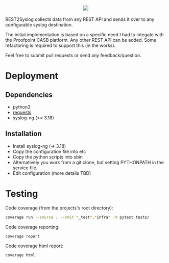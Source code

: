 <h1 align="center">
  <img src="https://repository-images.githubusercontent.com/184577526/6d042f80-7056-11e9-9b2b-8e90c0ab0f40"/>
</h1>

REST2Syslog collects data from any REST API and sends it over to any configurable syslog destination.

The initial implementation is based on a specific need I had to integate with the Proofpoint CASB platform. Any other REST API can be added. Some refactoring is required to support this (in the works).

Feel free to submit pull requests or send any feedback/question.

# Deployment
## Dependencies
   - python3
   - [requests](https://realpython.com/python-requests/)
   - syslog-ng (>= 3.18)

## Installation
   - Install syslog-ng (=> 3.18)
   - Copy the configuration file into etc
   - Copy the python scripts into sbin
   - Alternatively you work from a git clone, but setting PYTHONPATH in the service file.
   - Edit configuration (more details TBD)


# Testing
Code coverage (from the projects's root directory):
```sh
coverage run --source . --omit *_test*,*infra* -m pytest tests/
```
Code coverage reporting:
```sh
coverage report
```
Code coverage html report:
```sh
coverage html
```